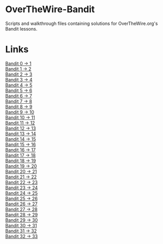 # OverTheWire-Bandit
Scripts and walkthrough files containing solutions for OverTheWire.org's Bandit lessons.

# Links
[Bandit 0 -> 1](https://github.com/Spagoooti/OverTheWire-Bandit/blob/main/Bandit%200%20-%3E%2010/Bandit%200%20-%3E%201.md) <br />
[Bandit 1 -> 2](https://github.com/Spagoooti/OverTheWire-Bandit/blob/main/Bandit%200%20-%3E%2010/Bandit%201%20-%3E%202.md) <br />
[Bandit 2 -> 3](https://github.com/Spagoooti/OverTheWire-Bandit/blob/main/Bandit%200%20-%3E%2010/Bandit%202%20-%3E%203.md) <br />
[Bandit 3 -> 4](https://github.com/Spagoooti/OverTheWire-Bandit/blob/main/Bandit%200%20-%3E%2010/Bandit%203%20-%3E%204.md) <br />
[Bandit 4 -> 5](https://github.com/Spagoooti/OverTheWire-Bandit/blob/main/Bandit%200%20-%3E%2010/Bandit%204%20-%3E%205.md) <br />
[Bandit 5 -> 6](https://github.com/Spagoooti/OverTheWire-Bandit/blob/main/Bandit%200%20-%3E%2010/Bandit%205%20-%3E%206.md) <br />
[Bandit 6 -> 7](https://github.com/Spagoooti/OverTheWire-Bandit/blob/main/Bandit%200%20-%3E%2010/Bandit%206%20-%3E%207.md) <br />
[Bandit 7 -> 8](https://github.com/Spagoooti/OverTheWire-Bandit/blob/main/Bandit%200%20-%3E%2010/Bandit%207%20-%3E%208.md) <br />
[Bandit 8 -> 9](https://github.com/Spagoooti/OverTheWire-Bandit/blob/main/Bandit%200%20-%3E%2010/Bandit%208%20-%3E%209.md) <br />
[Bandit 9 -> 10](https://github.com/Spagoooti/OverTheWire-Bandit/blob/main/Bandit%200%20-%3E%2010/Bandit%209%20-%3E%2010.md) <br />
[Bandit 10 -> 11](https://github.com/Spagoooti/OverTheWire-Bandit/blob/main/Bandit%2010%20-%3E%2020/Bandit%2010%20-%3E%2011.md) <br />
[Bandit 11 -> 12](https://github.com/Spagoooti/OverTheWire-Bandit/blob/main/Bandit%2010%20-%3E%2020/Bandit%2011%20-%3E%2012.md) <br />
[Bandit 12 -> 13](https://github.com/Spagoooti/OverTheWire-Bandit/blob/main/Bandit%2010%20-%3E%2020/Bandit%2012%20-%3E%2013.md) <br />
[Bandit 13 -> 14]() <br />
[Bandit 14 -> 15]() <br />
[Bandit 15 -> 16]() <br />
[Bandit 16 -> 17](https://github.com/Spagoooti/OverTheWire-Bandit/blob/main/Bandit%2010%20-%3E%2020/Bandit%2016%20-%3E%2017.md) <br />
[Bandit 17 -> 18]() <br />
[Bandit 18 -> 19]() <br />
[Bandit 19 -> 20]() <br />
[Bandit 20 -> 21](https://github.com/Spagoooti/OverTheWire-Bandit/blob/main/Bandit%2020%20-%3E%2030/Bandit%2020%20-%3E%2021.md) <br />
[Bandit 21 -> 22]() <br />
[Bandit 22 -> 23]() <br />
[Bandit 23 -> 24]() <br />
[Bandit 24 -> 25]() <br />
[Bandit 25 -> 26]() <br />
[Bandit 26 -> 27]() <br />
[Bandit 27 -> 28]() <br />
[Bandit 28 -> 29]() <br />
[Bandit 29 -> 30]() <br />
[Bandit 30 -> 31]() <br />
[Bandit 31 -> 32]() <br />
[Bandit 32 -> 33]()
